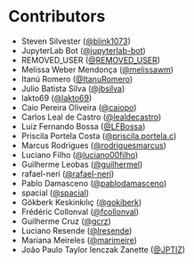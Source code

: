 # Contributors

* Steven Silvester ([@blink1073](https://crowdin.com/profile/blink1073))
* JupyterLab Bot ([@jupyterlab-bot](https://crowdin.com/profile/jupyterlab-bot))
* REMOVED_USER ([@REMOVED_USER](https://crowdin.com/profile/REMOVED_USER))
* Melissa Weber Mendonça ([@melissawm](https://crowdin.com/profile/melissawm))
* Itanú Romero ([@ItanuRomero](https://crowdin.com/profile/ItanuRomero))
* Julio Batista Silva ([@jbsilva](https://crowdin.com/profile/jbsilva))
* lakto69 ([@lakto69](https://crowdin.com/profile/lakto69))
* Caio Pereira Oliveira ([@caiopo](https://crowdin.com/profile/caiopo))
* Carlos Leal de Castro ([@lealdecastro](https://crowdin.com/profile/lealdecastro))
* Luiz Fernando Bossa ([@LFBossa](https://crowdin.com/profile/LFBossa))
* Priscila Portela Costa ([@priscila.portela.c](https://crowdin.com/profile/priscila.portela.c))
* Marcus Rodrigues ([@rodriguesmarcus](https://crowdin.com/profile/rodriguesmarcus))
* Luciano Filho ([@luciano00filho](https://crowdin.com/profile/luciano00filho))
* Guilherme Leobas ([@guilhermel](https://crowdin.com/profile/guilhermel))
* rafael-neri ([@rafael-neri](https://crowdin.com/profile/rafael-neri))
* Pablo Damasceno ([@pablodamasceno](https://crowdin.com/profile/pablodamasceno))
* spacial ([@spacial](https://crowdin.com/profile/spacial))
* Gökberk Keskinkılıç ([@gokiberk](https://crowdin.com/profile/gokiberk))
* Frédéric Collonval ([@fcollonval](https://crowdin.com/profile/fcollonval))
* Guilherme Cruz ([@gcrz](https://crowdin.com/profile/gcrz))
* Luciano Resende ([@lresende](https://crowdin.com/profile/lresende))
* Mariana Meireles ([@marimeire](https://crowdin.com/profile/marimeire))
* João Paulo Taylor Ienczak Zanette ([@JPTIZ](https://crowdin.com/profile/JPTIZ))
